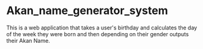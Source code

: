 # Akan_name_generator_system
This is a web application that takes a user's birthday and calculates the day of the week they were born and then depending on their gender outputs their Akan Name.
